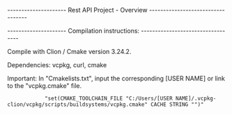 --------------------- Rest API Project - Overview ----------------------------------




--------------------- Compilation instructions: ----------------------------------

Compile with Clion / Cmake version 3.24.2.

Dependencies:   vcpkg, curl, cmake

Important:      In "Cmakelists.txt", input the corresponding [USER NAME] or link to the "vcpkg.cmake" file.

                "set(CMAKE_TOOLCHAIN_FILE "C:/Users/[USER NAME]/.vcpkg-clion/vcpkg/scripts/buildsystems/vcpkg.cmake" CACHE STRING "")"
